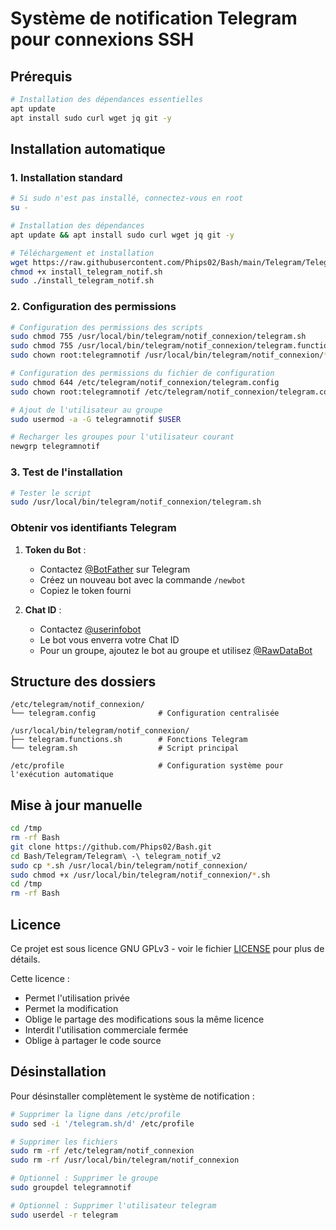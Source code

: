 # Système de notification Telegram pour connexions SSH

## Prérequis
```bash
# Installation des dépendances essentielles
apt update
apt install sudo curl wget jq git -y
```

## Installation automatique

### 1. Installation standard
```bash
# Si sudo n'est pas installé, connectez-vous en root
su -

# Installation des dépendances
apt update && apt install sudo curl wget jq git -y

# Téléchargement et installation
wget https://raw.githubusercontent.com/Phips02/Bash/main/Telegram/Telegram%20-%20telegram_notif_v2/install_telegram_notif.sh
chmod +x install_telegram_notif.sh
sudo ./install_telegram_notif.sh
```

### 2. Configuration des permissions
```bash
# Configuration des permissions des scripts
sudo chmod 755 /usr/local/bin/telegram/notif_connexion/telegram.sh
sudo chmod 755 /usr/local/bin/telegram/notif_connexion/telegram.functions.sh
sudo chown root:telegramnotif /usr/local/bin/telegram/notif_connexion/*.sh

# Configuration des permissions du fichier de configuration
sudo chmod 644 /etc/telegram/notif_connexion/telegram.config
sudo chown root:telegramnotif /etc/telegram/notif_connexion/telegram.config

# Ajout de l'utilisateur au groupe
sudo usermod -a -G telegramnotif $USER

# Recharger les groupes pour l'utilisateur courant
newgrp telegramnotif
```

### 3. Test de l'installation
```bash
# Tester le script
sudo /usr/local/bin/telegram/notif_connexion/telegram.sh
```

### Obtenir vos identifiants Telegram

1. **Token du Bot** :
   - Contactez [@BotFather](https://t.me/botfather) sur Telegram
   - Créez un nouveau bot avec la commande `/newbot`
   - Copiez le token fourni

2. **Chat ID** :
   - Contactez [@userinfobot](https://t.me/userinfobot)
   - Le bot vous enverra votre Chat ID
   - Pour un groupe, ajoutez le bot au groupe et utilisez [@RawDataBot](https://t.me/RawDataBot)

## Structure des dossiers
```
/etc/telegram/notif_connexion/
└── telegram.config              # Configuration centralisée

/usr/local/bin/telegram/notif_connexion/
├── telegram.functions.sh        # Fonctions Telegram
└── telegram.sh                  # Script principal

/etc/profile                     # Configuration système pour l'exécution automatique
```



## Mise à jour manuelle
```bash
cd /tmp
rm -rf Bash
git clone https://github.com/Phips02/Bash.git
cd Bash/Telegram/Telegram\ -\ telegram_notif_v2
sudo cp *.sh /usr/local/bin/telegram/notif_connexion/
sudo chmod +x /usr/local/bin/telegram/notif_connexion/*.sh
cd /tmp
rm -rf Bash
```

## Licence
Ce projet est sous licence GNU GPLv3 - voir le fichier [LICENSE](LICENSE) pour plus de détails.

Cette licence :
- Permet l'utilisation privée
- Permet la modification
- Oblige le partage des modifications sous la même licence
- Interdit l'utilisation commerciale fermée
- Oblige à partager le code source 

## Désinstallation

Pour désinstaller complètement le système de notification :

```bash
# Supprimer la ligne dans /etc/profile
sudo sed -i '/telegram.sh/d' /etc/profile

# Supprimer les fichiers
sudo rm -rf /etc/telegram/notif_connexion
sudo rm -rf /usr/local/bin/telegram/notif_connexion

# Optionnel : Supprimer le groupe
sudo groupdel telegramnotif

# Optionnel : Supprimer l'utilisateur telegram
sudo userdel -r telegram
``` 